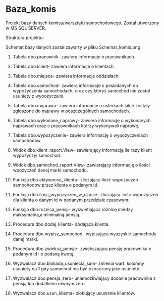 # Baza_komis
Projekt bazy danych komisu/warsztatu samochodowego. Został utworzony w MS SQL SERVER.

Struktura projektu:

Schemat bazy danych został zawarty w pliku Schemat_komis.png

1. Tabela dbo.pracownik- zawiera informacje o pracownikach.

2. Tabela dbo.klient- zawiera informacje o klientach.

3. Tabela dbo.miejsce- zawiera informacje oddziałach.

4. Tabela dbo.samochod- zawiera informacje o posiadanych do wypożyczenia samochodach, oraz czy któryś samochod nie został usunięty z wypożyczalni.

5. Tabela dbo.maprawa- zawiera informacje o usterkach jakie zostały zgłoszone do naprawy w poszczególnych samochodach.

6. Tabela dbo.wykonane_naprawy- zawiera informację o wykonanych naprawach oraz o pracownikach którzy wykonywali naprawę.

7. Tabela dbo.wypozyczenie- zawiera informację o wypożyczeniach samochodów.

8. Widok dbo.klient_raport.View- zawierający informację ile razy klient wypożyczył samochod.

9. Widok dbo.samochod_raport.View- zawierający informację o ilości wpożyczeń danej marki samochodu.

10. Funkcja dbo.aktywnosc_klienta- zliczająca ilość wypożyczeń samochodów przez klienta o podanym id.

11. Funkcja dbo.ilosc_wypozyczen_w_czasie- zliczająca ilość wypożyczeń dla klienta o danym id w podanym przedziale czasowym.

12. Funkcja dbo.roznica_pensji- wyświetlająca różnicę miedzy maksymalną,a minimalną pensją.

13. Procedura dbo.dodaj_klienta- dodająca klienta.

14. Procedura dbo.wypisz_samochod- wypisująca wyszyskie samochody danej marki.

15. Procedura dbo.zwieksz_pensje- zwiększająca pensję pracownika o podanym id i o podaną kwotę.

16. Wyzwalacz dbo.blokada_usuniecia_sam- zmienia wart. kolumny usuniety na 1 gdy samochod ma być oznaczony jako usuniety.

17. Wyzwalacz dbo.pensja_zero- uniemożliwiający dodanie pracownika z pensją lub dodatkiem równym zero.

18. Wyzwalacz dbo.usun_klienta- blokujący usuwanie klientów.






